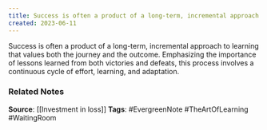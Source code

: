 ```yaml
---
title: Success is often a product of a long-term, incremental approach to learning that values both the journey and the outcome
created: 2023-06-11
---
```


Success is often a product of a long-term, incremental approach to learning that values both the journey and the outcome. Emphasizing the importance of lessons learned from both victories and defeats, this process involves a continuous cycle of effort, learning, and adaptation.

### Related Notes
**Source**: [[Investment in loss]]
**Tags**: #EvergreenNote #TheArtOfLearning #WaitingRoom 

